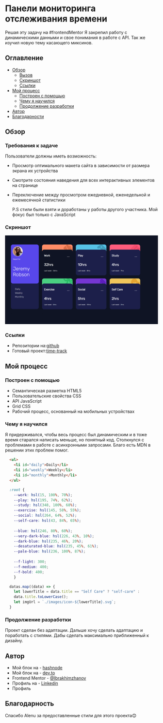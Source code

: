 # Панели мониторинга отслеживания времени

Решая эту задачу на #frontendMentor Я закрепил работу с динамическими данными и свое понимания в работе с API. Так же изучил новую тему касающего миксинов.

## Оглавление

- [Обзор](#обзор)
  - [Вызов](#Требования-к-задаче)
  - [Скриншот](#cкриншот)
  - [Ссылки](#cсылки)
- [Мой процесс](#мой-процесс)
  - [Построен с помощью](#Построен-с-помощью)
  - [Чему я научился](#чему-я-научился)
  - [Продолжение разработки](#Продолжение-разработки)
- [Автор](#автор)
- [Благодарности](#благодарности)

## Обзор

### Требования к задаче

Пользователи должны иметь возможность:

- Просмотр оптимального макета сайта в зависимости от размера экрана их устройства
- Смотрите состояния наведения для всех интерактивных элементов на странице
- Переключение между просмотром ежедневной, еженедельной и ежемесячной статистики

  P.S стили были взяти и доработаны у работы другого участника. Мой фокус был только с JavaScript

### Скриншот

![](./screenshot.png)

### Ссылки

- Репозитории на:[github](https://github.com/Ibrakhimzhanov/time-tracker)
- Готовый проект:[time-track](https://ibrakhimzhanov.github.io/time-tracker/)

## Мой процесс

### Построен с помощью

- Семантическая разметка HTML5
- Пользовательские свойства CSS
- API JavaScript
- Grid CSS
- Рабочий процесс, основанный на мобильных устройствах

### Чему я научился

Я придерживался, чтобы весь процесс был динамическим и в тоже время старался написать меньше, но понятный код.
Столкнулся с проблемами в работе с асинхронными запросами. Благо есть MDN в решении этих проблем помог.

```html
  <ul>
    <li id="daily">Daily</li>
    <li id="weekly">Weekly</li>
    <li id="monthly">Monthly</li>
  </ul>

```

```CSS
  :root {
    --work: hsl(15, 100%, 70%);
    --play: hsl(195, 74%, 62%);
    --study: hsl(348, 100%, 68%);
    --exercise: hsl(145, 58%, 55%);
    --social: hsl(264, 64%, 52%);
    --self-care: hsl(43, 84%, 65%);

    --blue: hsl(246, 80%, 60%);
    --very-dark-blue: hsl(226, 43%, 10%);
    --dark-blue: hsl(235, 46%, 20%);
    --desaturated-blue: hsl(235, 45%, 61%);
    --pale-blue: hsl(236, 100%, 87%);

    --f-light: 300;
    --f-medium: 400;
    --f-bold: 400;
    }
```

```js
  datas.map((data) => { 
    let lowerTitle = data.title == "Self Care" ? "self-care" :
    data.title.toLowerCase(); 
    let imgUrl = `./images/icon-${lowerTitle}.svg`;
  }

```

### Продолжение разработки

Проект сделан без адаптации. Дальше хочу сделать адаптацию и поработать с стилями. Дабы сделать максимально приближенный к дизайну.

## Автор

- Мой блок на - [hashnode](https://middleit.hashnode.dev/)
- Мой блок на - [dev.to](https://dev.to/ibrakhimzhanov)
- Frontend Mentor - [@Ibrakhimzhanov](https://www.frontendmentor.io/profile/Ibrakhimzhanov)
- Профиль на - [Linkedin](https://www.linkedin.com/in/ibrakhimzhanov/)
- Профиль 

## Благодарность

Спасибо Alenu за предоставленные стили для этого проекта😊
```
